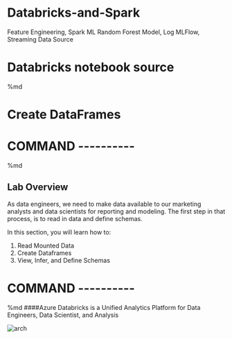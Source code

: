 # Databricks-and-Spark
 Feature Engineering, Spark ML Random Forest Model, Log MLFlow, Streaming Data Source

# Databricks notebook source
%md

  
  #  Create DataFrames                               

# COMMAND ----------

%md 
## Lab Overview

As data engineers, we need to make data available to our marketing analysts and data scientists for reporting and modeling. The first step in that process, is to read in data and define schemas.

In this section, you will learn how to:

1. Read Mounted Data
2. Create Dataframes
3. View, Infer, and Define Schemas   

# COMMAND ----------

%md 
####Azure Databricks is a Unified Analytics Platform for Data Engineers, Data Scientist, and Analysis  

![arch](https://kpistoropen.blob.core.windows.net/collateral/roadshow/azure_roadshow_1.png)


